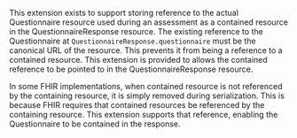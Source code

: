 <style>
/* Hack to align content with IHE Profile numbering */
h2, h3, h4, h5, h6 {
    --heading-prefix: "6.7.4";
}
</style>
This extension exists to support storing reference to the actual Questionnaire resource
used during an assessment as a contained resource in the QuestionnaireResponse resource.
The existing reference to the Questionnaire at `QuestionnaireResponse.questionnaire`
must be the canonical URL of the resource. This prevents it from being a reference to
a contained resource. This extension is provided to allows the contained reference
to be pointed to in the QuestionnaireResponse resource.

In some FHIR implementations, when contained resource is not referenced by the containing
resource, it is simply removed during serialization. This is because FHIR requires
that contained resources be referenced by the containing resource. This extension supports
that reference, enabling the Questionnaire to be contained in the response.